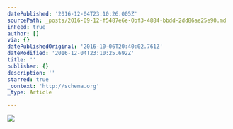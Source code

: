 ```yaml
---
datePublished: '2016-12-04T23:10:26.005Z'
sourcePath: _posts/2016-09-12-f5487e6e-0bf3-4884-bbdd-2dd86ae25e90.md
inFeed: true
author: []
via: {}
datePublishedOriginal: '2016-10-06T20:40:02.761Z'
dateModified: '2016-12-04T23:10:25.692Z'
title: ''
publisher: {}
description: ''
starred: true
_context: 'http://schema.org'
_type: Article

---
```

![](https://the-grid-user-content.s3-us-west-2.amazonaws.com/b729d321-831d-4ab1-822b-eb0a25bd628e.jpg)